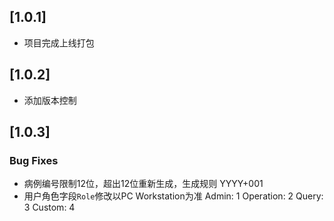## [1.0.1]
- 项目完成上线打包
## [1.0.2]
- 添加版本控制
## [1.0.3]

### Bug Fixes
- 病例编号限制12位，超出12位重新生成，生成规则 YYYY+001
- 用户角色字段`Role`修改以PC Workstation为准
    Admin:          1
    Operation:      2
    Query:          3
    Custom:         4
